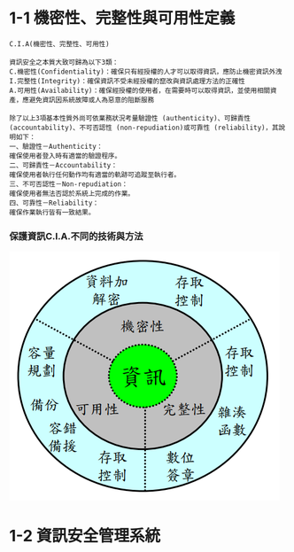 # 1-1 機密性、完整性與可用性定義
```
C.I.A(機密性、完整性、可用性)

資訊安全之本質大致可歸為以下3類：
C.機密性(Confidentiality)：確保只有經授權的人才可以取得資訊，應防止機密資訊外洩
I.完整性(Integrity)：確保資訊不受未經授權的竄改與資訊處理方法的正確性
A.可用性(Availability)：確保經授權的使用者，在需要時可以取得資訊，並使用相關資產，應避免資訊因系統故障或人為惡意的阻斷服務

除了以上3項基本性質外尚可依業務狀況考量驗證性 (authenticity)、可歸責性 (accountability)、不可否認性 (non-repudiation)或可靠性 (reliability)，其說明如下：
一、驗證性－Authenticity：
確保使用者登入時有適當的驗證程序。
二、可歸責性－Accountability：
確保使用者執行任何動作均有適當的軌跡可追蹤至執行者。
三、不可否認性－Non-repudiation：
確保使用者無法否認於系統上完成的作業。
四、可靠性－Reliability：
確保作業執行皆有一致結果。
```
### 保護資訊C.I.A.不同的技術與方法
![](保護資訊C.I.A.不同的技術與方法.PNG)

# 1-2 資訊安全管理系統
